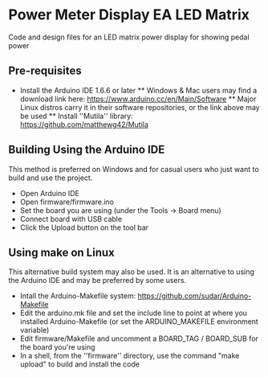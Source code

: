 # Power Meter Display EA LED Matrix
Code and design files for an LED matrix power display for showing pedal power

## Pre-requisites

* Install the Arduino IDE 1.6.6 or later
** Windows & Mac users may find a download link here: https://www.arduino.cc/en/Main/Software
** Major Linux distros carry it in their software repositories, or the link above may be used
** Install ''Mutila'' library: https://github.com/matthewg42/Mutila

## Building Using the Arduino IDE

This method is preferred on Windows and for casual users who just want to build and use the project.

* Open Arduino IDE 
* Open firmware/firmware.ino
* Set the board you are using (under the Tools -> Board menu)
* Connect board with USB cable 
* Click the Upload button on the tool bar

## Using make on Linux

This alternative build system may also be used. It is an alternative to using the Arduino IDE and may be preferred by some users. 

* Intall the Arduino-Makefile system: https://github.com/sudar/Arduino-Makefile
* Edit the arduino.mk file and set the include line to point at where you installed Arduino-Makefile (or set the ARDUINO_MAKEFILE environment variable)
* Edit firmware/Makefile and uncomment a BOARD_TAG / BOARD_SUB for the board you're using
* In a shell, from the ''firmware'' directory, use the command "make upload" to build and install the code

